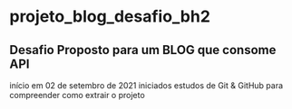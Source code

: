 # projeto_blog_desafio_bh2
Desafio Proposto para um BLOG que consome API
----------------------------------------------
<dia01>
  início em 02 de setembro de 2021
  iniciados estudos de Git & GitHub para compreender como extrair o projeto
 </dia01>
 
